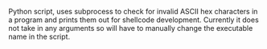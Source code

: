 Python script, uses subprocess to check for invalid ASCII hex characters in a program and prints them out for shellcode development. Currently it does not take in any arguments so will have to manually change the executable name in the script.
